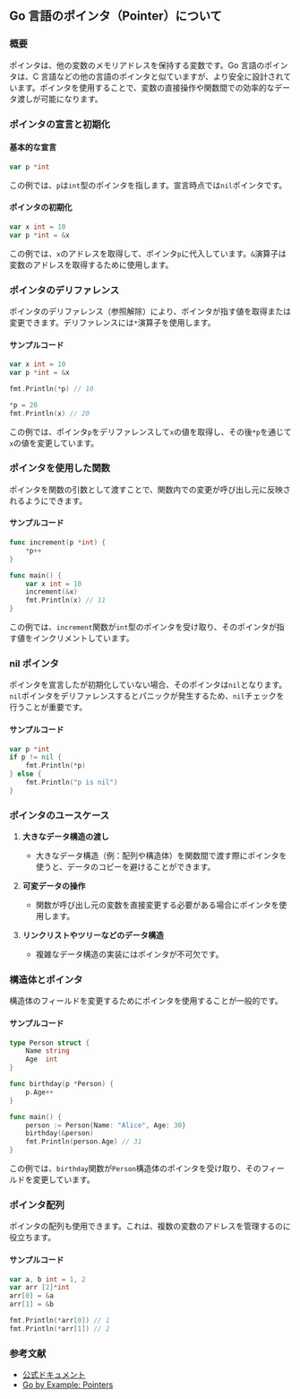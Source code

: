 ## Go 言語のポインタ（Pointer）について

### 概要

ポインタは、他の変数のメモリアドレスを保持する変数です。Go 言語のポインタは、C 言語などの他の言語のポインタと似ていますが、より安全に設計されています。ポインタを使用することで、変数の直接操作や関数間での効率的なデータ渡しが可能になります。

### ポインタの宣言と初期化

#### 基本的な宣言

```go
var p *int
```

この例では、`p`は`int`型のポインタを指します。宣言時点では`nil`ポインタです。

#### ポインタの初期化

```go
var x int = 10
var p *int = &x
```

この例では、`x`のアドレスを取得して、ポインタ`p`に代入しています。`&`演算子は変数のアドレスを取得するために使用します。

### ポインタのデリファレンス

ポインタのデリファレンス（参照解除）により、ポインタが指す値を取得または変更できます。デリファレンスには`*`演算子を使用します。

#### サンプルコード

```go
var x int = 10
var p *int = &x

fmt.Println(*p) // 10

*p = 20
fmt.Println(x) // 20
```

この例では、ポインタ`p`をデリファレンスして`x`の値を取得し、その後`*p`を通じて`x`の値を変更しています。

### ポインタを使用した関数

ポインタを関数の引数として渡すことで、関数内での変更が呼び出し元に反映されるようにできます。

#### サンプルコード

```go
func increment(p *int) {
    *p++
}

func main() {
    var x int = 10
    increment(&x)
    fmt.Println(x) // 11
}
```

この例では、`increment`関数が`int`型のポインタを受け取り、そのポインタが指す値をインクリメントしています。

### nil ポインタ

ポインタを宣言したが初期化していない場合、そのポインタは`nil`となります。`nil`ポインタをデリファレンスするとパニックが発生するため、`nil`チェックを行うことが重要です。

#### サンプルコード

```go
var p *int
if p != nil {
    fmt.Println(*p)
} else {
    fmt.Println("p is nil")
}
```

### ポインタのユースケース

1. **大きなデータ構造の渡し**

    - 大きなデータ構造（例：配列や構造体）を関数間で渡す際にポインタを使うと、データのコピーを避けることができます。

2. **可変データの操作**

    - 関数が呼び出し元の変数を直接変更する必要がある場合にポインタを使用します。

3. **リンクリストやツリーなどのデータ構造**
    - 複雑なデータ構造の実装にはポインタが不可欠です。

### 構造体とポインタ

構造体のフィールドを変更するためにポインタを使用することが一般的です。

#### サンプルコード

```go
type Person struct {
    Name string
    Age  int
}

func birthday(p *Person) {
    p.Age++
}

func main() {
    person := Person{Name: "Alice", Age: 30}
    birthday(&person)
    fmt.Println(person.Age) // 31
}
```

この例では、`birthday`関数が`Person`構造体のポインタを受け取り、そのフィールドを変更しています。

### ポインタ配列

ポインタの配列も使用できます。これは、複数の変数のアドレスを管理するのに役立ちます。

#### サンプルコード

```go
var a, b int = 1, 2
var arr [2]*int
arr[0] = &a
arr[1] = &b

fmt.Println(*arr[0]) // 1
fmt.Println(*arr[1]) // 2
```

### 参考文献

-   [公式ドキュメント](https://golang.org/doc/effective_go.html#pointers)
-   [Go by Example: Pointers](https://gobyexample.com/pointers)
